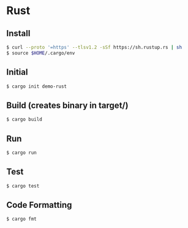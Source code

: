 # Rust

## Install

```bash
$ curl --proto '=https' --tlsv1.2 -sSf https://sh.rustup.rs | sh
$ source $HOME/.cargo/env
```

## Initial

```bash
$ cargo init demo-rust
```

## Build (creates binary in target/)

```bash
$ cargo build
```

## Run

```bash
$ cargo run
```

## Test

```bash
$ cargo test
```

## Code Formatting

```bash
$ cargo fmt
```

